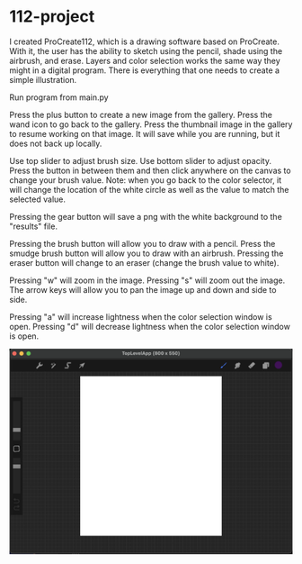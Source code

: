 # 112-project

I created ProCreate112, which is a drawing software based on ProCreate. With it, the user has the ability to sketch using the pencil, shade using the airbrush, and erase. Layers and color selection works the same way they might in a digital program. There is everything that one needs to create a simple illustration.
 
Run program from main.py

Press the plus button to create a new image from the gallery.
Press the wand icon to go back to the gallery.
Press the thumbnail image in the gallery to resume working on that image.
It will save while you are running, but it does not back up locally. 

Use top slider to adjust brush size.
Use bottom slider to adjust opacity.
Press the button in between them and then click anywhere on the canvas to change your brush value.
Note: when you go back to the color selector, it will change the location of the white circle as well as 
the value to match the selected value.

Pressing the gear button will save a png with the white background to the "results" file.

Pressing the brush button will allow you to draw with a pencil.
Press the smudge brush button will allow you to draw with an airbrush.
Pressing the eraser button will change to an eraser (change the brush value to white).

Pressing "w" will zoom in the image.
Pressing "s" will zoom out the image.
The arrow keys will allow you to pan the image up and down and side to side.

Pressing "a" will increase lightness when the color selection window is open.
Pressing "d" will decrease lightness when the color selection window is open.

![Preview of Application](https://github.com/olliearrison/112-project/blob/main/image.png)
